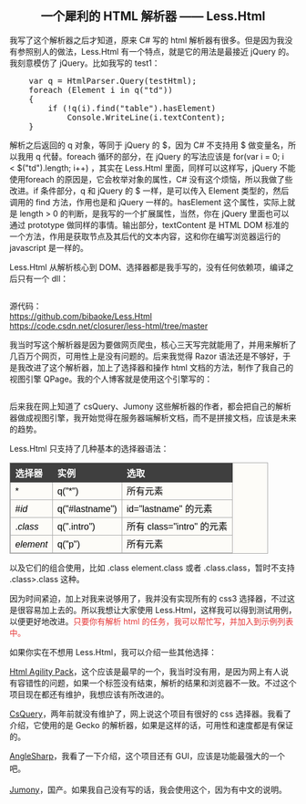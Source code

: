 <h2 align="center">
	一个犀利的 HTML 解析器 —— Less.Html
</h2>
<p align="left">
	我写了这个解析器之后才知道，原来 C# 写的 html 解析器有很多。但是因为我没有参照别人的做法，Less.Html 有一个特点，就是它的用法是最接近 jQuery 的。我刻意模仿了 jQuery。比如我写的 test1：
</p>
<pre class="brush:csharp">    var q = HtmlParser.Query(testHtml);
    foreach (Element i in q("td"))
    {
        if (!q(i).find("table").hasElement)
            Console.WriteLine(i.textContent);
    }
</pre>
<p align="left">
	解析之后返回的 q 对象，等同于 jQuery 的 $，因为 C# 不支持用 $ 做变量名，所以我用 q 代替。foreach 循环的部分，在 jQuery 的写法应该是 for(var i = 0; i &lt;&nbsp;$("td").length; i++) ，其实在 Less.Html 里面，同样可以这样写，jQuery 不能使用foreach 的原因是，它会枚举对象的属性，C# 没有这个烦恼，所以我做了些改进。if 条件部分，q 和 jQuery 的 $ 一样，是可以传入 Element 类型的，然后调用的 find 方法，作用也是和 jQuery 一样的。hasElement 这个属性，实际上就是 length &gt; 0 的判断，是我写的一个扩展属性，当然，你在 jQuery 里面也可以通过 prototype 做同样的事情。输出部分，textContent 是 HTML DOM 标准的一个方法，作用是获取节点及其后代的文本内容，这和你在编写浏览器运行的 javascript 是一样的。
</p>
<p align="left">
	Less.Html 从解析核心到 DOM、选择器都是我手写的，没有任何依赖项，编译之后只有一个 dll：
</p>
<p align="left">
	<img alt="" src="http://bibaoke.com/img/0HDawfRQu02dKLsw5_nouQ?auth=post" /> 
</p>
<p align="left">
	源代码：<br />
<a href="https://github.com/bibaoke/Less.Html" target="_blank">https://github.com/bibaoke/Less.Html</a><br />
<a href="https://code.csdn.net/closurer/less-html/tree/master" target="_blank">https://code.csdn.net/closurer/less-html/tree/master</a> 
</p>
<p align="left">
	我当时写这个解析器是因为要做网页爬虫，核心三天写完就能用了，并用来解析了几百万个网页，可用性上是没有问题的。后来我觉得 Razor 语法还是不够好，于是我改进了这个解析器，加上了选择器和操作 html 文档的方法，制作了我自己的视图引擎 QPage。我的个人博客就是使用这个引擎写的：
</p>
<p align="left">
	<img alt="" src="http://bibaoke.com/img/fXRNW1C8B06PSAO73f0Sig?auth=post" /> 
</p>
<p align="left">
	后来我在网上知道了 csQuery、Jumony 这些解析器的作者，都会把自己的解析器做成视图引擎，我开始觉得在服务器端解析文档，而不是拼接文档，应该是未来的趋势。
</p>
<p align="left">
	Less.Html 只支持了几种基本的选择器语法：
</p>
<p align="left">
    <table cellpadding="5" style="margin:15px 0px 0px;padding:0px;border:1px solid #AAAAAA;border-collapse:collapse;width:90%;color:#000000;font-family:PingFangSC-Regular, Verdana, Arial, 微软雅黑, 宋体;font-size:16px;font-style:normal;font-weight:normal;text-align:left;background-color:#FDFCF8;">
        <tbody>
            <tr>
                <th style="border:1px solid #3F3F3F;vertical-align:baseline;background-color:#3F3F3F;text-align:left;color:#FFFFFF;">
                    选择器
                </th>
                <th style="border:1px solid #3F3F3F;vertical-align:baseline;background-color:#3F3F3F;text-align:left;color:#FFFFFF;">
                    实例
                </th>
                <th style="border:1px solid #3F3F3F;vertical-align:baseline;background-color:#3F3F3F;text-align:left;color:#FFFFFF;">
                    选取
                </th>
            </tr>
            <tr>
                <td style="border:1px solid #AAAAAA;vertical-align:text-top;">
                    *
                </td>
                <td style="border:1px solid #AAAAAA;vertical-align:text-top;">
                    q("*")
                </td>
                <td style="border:1px solid #AAAAAA;vertical-align:text-top;">
                    所有元素
                </td>
            </tr>
            <tr>
                <td style="border:1px solid #AAAAAA;vertical-align:text-top;">
                    #<i>id</i>
                </td>
                <td style="border:1px solid #AAAAAA;vertical-align:text-top;">
                    q("#lastname")
                </td>
                <td style="border:1px solid #AAAAAA;vertical-align:text-top;">
                    id="lastname" 的元素
                </td>
            </tr>
            <tr>
                <td style="border:1px solid #AAAAAA;vertical-align:text-top;">
                    .<i>class</i>
                </td>
                <td style="border:1px solid #AAAAAA;vertical-align:text-top;">
                    q(".intro")
                </td>
                <td style="border:1px solid #AAAAAA;vertical-align:text-top;">
                    所有 class="intro" 的元素
                </td>
            </tr>
            <tr>
                <td style="border:1px solid #AAAAAA;vertical-align:text-top;">
                    <i>element</i>
                </td>
                <td style="border:1px solid #AAAAAA;vertical-align:text-top;">
                    q("p")
                </td>
                <td style="border:1px solid #AAAAAA;vertical-align:text-top;">
                    所有元素
                </td>
            </tr>
        </tbody>
    </table>
</p>
<p align="left">
	以及它们的组合使用，比如 .class element.class 或者 .class.class，暂时不支持 .class&gt;.class 这种。
</p>
<p align="left">
	因为时间紧迫，加上对我来说够用了，我并没有实现所有的 css3 选择器，不过这是很容易加上去的。<span>所以我想让大家使用 Less.Html，这样我可以得到测试用例，以便更好地改进。<span style="color:#E53333;">只要你有解析 html 的任务，</span></span><span style="color:#E53333;">我可以帮忙写</span><span style="color:#E53333;">，并加入到示例列表中。</span> 
</p>
<p align="left">
	如果你实在不想用&nbsp;Less.Html，我可以介绍一些其他选择：
</p>
<p align="left">
    <a href="https://github.com/zzzprojects/html-agility-pack" target="_blank">Html Agility Pack</a>，这个应该是最早的一个，我当时没有用，是因为网上有人说有容错性的问题，如果一个标签没有结束，解析的结果和浏览器不一致。不过这个项目现在都还有维护，我想应该有所改进的。
</p>
<p align="left">
    <a href="https://github.com/jamietre/CsQuery" target="_blank">CsQuery</a>，两年前就没有维护了，网上说这个项目有很好的 css 选择器。我看了介绍，它使用的是&nbsp;Gecko 的解析器，如果是这样的话，可用性和速度都是有保证的。
</p>
<p align="left">
    <a href="https://github.com/AngleSharp/AngleSharp" target="_blank">AngleSharp</a><span style="line-height:1.6;">，我看了一下介绍，这个项目还有 GUI，应该是功能最强大的一个吧。</span>
</p>
<p align="left">
    <a href="https://github.com/Ivony/Jumony" target="_blank">Jumony</a>，国产。如果我自己没有写的话，我会使用这个，因为有中文的说明。<span id="__kindeditor_bookmark_start_68__"></span>
</p>